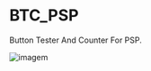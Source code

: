 # BTC_PSP
Button Tester And Counter For PSP.

![imagem](https://user-images.githubusercontent.com/88230635/174453226-2f2872bd-a683-4052-b57a-d55caad48b67.png)

